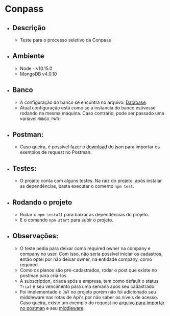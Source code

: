 # Conpass

- ## Descrição

  - Teste para o processo seletivo da Conpass

- ## Ambiente

  - Node - v10.15.0
  - MongoDB v4.0.10

- ## Banco

  - A configuração do banco se encontra no arquivo: [Database](src/config/index.js).
  - Atual configuração está como se a instancia do banco estivesse rodando na mesma máquina. Caso contrário, pode ser passado uma variavel `MONGO_PATH`

- ## Postman:

  - Caso queira, é possível fazer o [download](/postman/Conpass.postman_collection.json) do json para importar os exemplos de request no Postman.

- ## Testes:

  - O projeto conta com alguns testes. Na raiz do projeto, após instalar as dependências, basta executar o comento `npm test`.

* ## Rodando o projeto

  - Rodar o `npm install` para baixar as dependências do projeto.
  - E o comando `npm start` para subir o projeto.

- ## Observações:

  - O teste pedia para deixar como required owner na company e company no user. Com isso, não seria possível iniciar os cadastros, então optei por não deixar owner, na entidade company, como required. 
  - Como os planos são pré-cadastrados, rodar o post que existe no postman para criá-los.
  - A subscription, criada após a empresa, tem como default o status `Trial` e seu vencimento para uma semana após seu cadastrado.
  - Foi implementado o `JWT` no projeto porém não foi adicionado seu middleware nas rotas de Api's por não saber os níveis de acesso. Caso queira, existe um exemplo do request no [arquivo para importar no postman](/postman/Conpass.postman_collection.json) e seu [middleware](src/middleware/verifyToken.js).